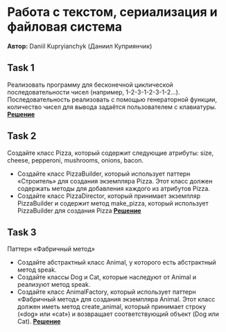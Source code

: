 # Работа с текстом, сериализация и файловая система

**Автор:** Daniil Kupryianchyk (Даниил Куприянчик)

## Task 1
Реализовать программу для бесконечной циклической
последовательности чисел (например, 1-2-3-1-2-3-1-2...).
Последовательность реализовать с помощью генераторной
функции, количество чисел для вывода задаётся
пользователем с клавиатуры.
**[Решение](task1/main.py)**

## Task 2
Создайте класс Pizza, который содержит следующие
атрибуты: size, cheese, pepperoni, mushrooms, onions,
bacon.
- Создайте класс PizzaBuilder, который использует паттерн
«Строитель» для создания экземпляра Pizza. Этот класс
должен содержать методы для добавления каждого из
атрибутов Pizza.
- Создайте класс PizzaDirector, который принимает
экземпляр PizzaBuilder и содержит метод make_pizza,
который использует PizzaBuilder для создания Pizza
**[Решение](task_2/script.py)**

## Task 3
Паттерн «Фабричный метод»
- Создайте абстрактный класс Animal, у которого есть
абстрактный метод speak.
- Создайте классы Dog и Cat, которые наследуют от Animal
и реализуют метод speak.
- Создайте класс AnimalFactory, который использует
паттерн «Фабричный метод» для создания экземпляра
Animal. Этот класс должен иметь метод create_animal,
который принимает строку («dog» или «cat») и возвращает
соответствующий объект (Dog или Cat).
**[Решение](task_3/script.py)**